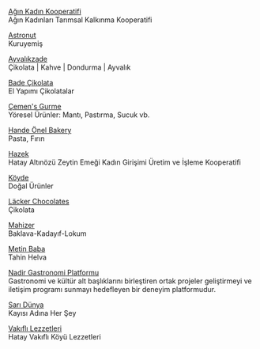 <p>
<a href="https://www.aginkadinkooperatifi.com/">Ağın Kadın Kooperatifi</a>
<br>Ağın Kadınları Tarımsal Kalkınma Kooperatifi
</p>
<p>
<a href="https://astronutturkey.com/">Astronut</a>
<br>Kuruyemiş
</p>
<p>
<a href="https://www.ayvalikzade.com/">Ayvalıkzade</a>
<br>Çikolata | Kahve | Dondurma | Ayvalık
</p>
<p>
<a href="https://badecikolata.com/">Bade Çikolata</a>
<br>El Yapımı Çikolatalar
</p> 
<p>
<a href="https://www.cemens.com.tr/">Çemen's Gurme</a>
<br>Yöresel Ürünler: Mantı, Pastırma, Sucuk vb.
</p> 
<p>
<a href="https://www.handeonel.com/">Hande Önel Bakery</a>
<br>Pasta, Fırın
</p> 
<p>
<a href="https://www.hazek.com.tr/">Hazek</a>
<br>Hatay Altınözü Zeytin Emeği Kadın Girişimi Üretim ve İşleme Kooperatifi
</p> 
<p>
<a href="https://www.koyde.com/">Köyde</a>
<br>Doğal Ürünler
</p> 
<p>
<a href="https://www.lackerchocolates.com/">Läcker Chocolates</a>
<br>Çikolata
</p> 
<p>
<a href="https://www.mahizer.com.tr/">Mahizer</a>
<br>Baklava-Kadayıf-Lokum
</p> 
<p>
<a href="https://www.metinbaba.com.tr/">Metin Baba</a>
<br>Tahin Helva
</p> 
<p>
<a href="https://www.ngp.com.tr/?lang=tr">Nadir Gastronomi Platformu</a>
<br>Gastronomi ve kültür alt başlıklarını birleştiren ortak projeler geliştirmeyi ve iletişim programı sunmayı hedefleyen bir deneyim platformudur.
</p> 
<p>
<a href="https://www.kayisiadinahersey.com/">Sarı Dünya</a>
<br>Kayısı Adına Her Şey
</p> 
<p>
<a href="https://vakiflilezzetleri.com/">Vakıflı Lezzetleri</a>
<br>Hatay Vakıflı Köyü Lezzetleri
</p> 
